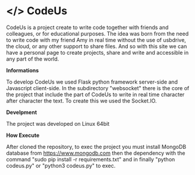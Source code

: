 # </> CodeUs
CodeUs is a project create to write code together with friends and colleagues, or for educational purposes.
The idea was born from the need to write code with my friend Amy in real time without the use of usbdrive, the cloud, or any other support to share files.
And so with this site we can have a personal page to create projects, share and write and accessible in any part of the world.

**Informations**

To develop CodeUs we used Flask python framework server-side and Javascript client-side. In the subdirectory "websocket" there is the core of the project that include the part of CodeUs to write in real time character after character the text. To create this we used the Socket.IO.

**Develpment**

The project was developed on Linux 64bit 

**How Execute**

After cloned the repository, to exec the project you must install MongoDB database from https://www.mongodb.com then the dependency with the command "sudo pip install -r requirements.txt" and in finally "python codeus.py" or "python3 codeus.py" to exec.
